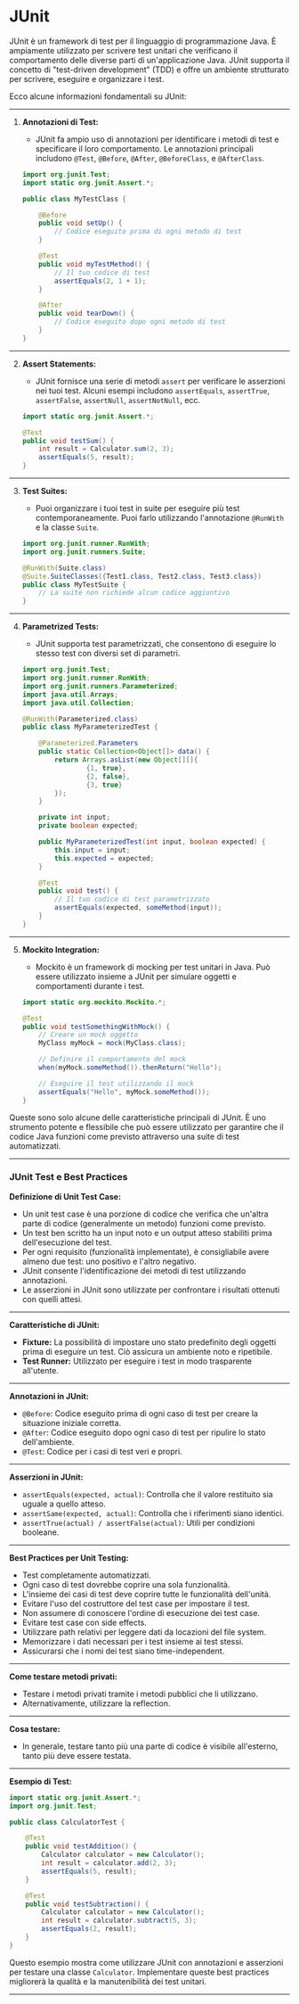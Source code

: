 # JUnit

JUnit è un framework di test per il linguaggio di programmazione Java. È ampiamente utilizzato per scrivere test unitari che verificano il comportamento delle diverse parti di un'applicazione Java. JUnit supporta il concetto di "test-driven development" (TDD) e offre un ambiente strutturato per scrivere, eseguire e organizzare i test.

Ecco alcune informazioni fondamentali su JUnit:

---

1. **Annotazioni di Test:**
   - JUnit fa ampio uso di annotazioni per identificare i metodi di test e specificare il loro comportamento. Le annotazioni principali includono `@Test`, `@Before`, `@After`, `@BeforeClass`, e `@AfterClass`.

   ```java
   import org.junit.Test;
   import static org.junit.Assert.*;

   public class MyTestClass {

       @Before
       public void setUp() {
           // Codice eseguito prima di ogni metodo di test
       }

       @Test
       public void myTestMethod() {
           // Il tuo codice di test
           assertEquals(2, 1 + 1);
       }

       @After
       public void tearDown() {
           // Codice eseguito dopo ogni metodo di test
       }
   }
   ```

---

2. **Assert Statements:**
   - JUnit fornisce una serie di metodi `assert` per verificare le asserzioni nei tuoi test. Alcuni esempi includono `assertEquals`, `assertTrue`, `assertFalse`, `assertNull`, `assertNotNull`, ecc.

   ```java
   import static org.junit.Assert.*;

   @Test
   public void testSum() {
       int result = Calculator.sum(2, 3);
       assertEquals(5, result);
   }
   ```

---

3. **Test Suites:**
   - Puoi organizzare i tuoi test in suite per eseguire più test contemporaneamente. Puoi farlo utilizzando l'annotazione `@RunWith` e la classe `Suite`.

   ```java
   import org.junit.runner.RunWith;
   import org.junit.runners.Suite;

   @RunWith(Suite.class)
   @Suite.SuiteClasses({Test1.class, Test2.class, Test3.class})
   public class MyTestSuite {
       // La suite non richiede alcun codice aggiuntivo
   }
   ```

---

4. **Parametrized Tests:**
   - JUnit supporta test parametrizzati, che consentono di eseguire lo stesso test con diversi set di parametri.

   ```java
   import org.junit.Test;
   import org.junit.runner.RunWith;
   import org.junit.runners.Parameterized;
   import java.util.Arrays;
   import java.util.Collection;

   @RunWith(Parameterized.class)
   public class MyParameterizedTest {

       @Parameterized.Parameters
       public static Collection<Object[]> data() {
           return Arrays.asList(new Object[][]{
                   {1, true},
                   {2, false},
                   {3, true}
           });
       }

       private int input;
       private boolean expected;

       public MyParameterizedTest(int input, boolean expected) {
           this.input = input;
           this.expected = expected;
       }

       @Test
       public void test() {
           // Il tuo codice di test parametrizzato
           assertEquals(expected, someMethod(input));
       }
   }
   ```

---

5. **Mockito Integration:**
   - Mockito è un framework di mocking per test unitari in Java. Può essere utilizzato insieme a JUnit per simulare oggetti e comportamenti durante i test.

   ```java
   import static org.mockito.Mockito.*;

   @Test
   public void testSomethingWithMock() {
       // Creare un mock oggetto
       MyClass myMock = mock(MyClass.class);

       // Definire il comportamento del mock
       when(myMock.someMethod()).thenReturn("Hello");

       // Eseguire il test utilizzando il mock
       assertEquals("Hello", myMock.someMethod());
   }
   ```

Queste sono solo alcune delle caratteristiche principali di JUnit. È uno strumento potente e flessibile che può essere utilizzato per garantire che il codice Java funzioni come previsto attraverso una suite di test automatizzati.

---

### **JUnit Test e Best Practices**

**Definizione di Unit Test Case:**

- Un unit test case è una porzione di codice che verifica che un'altra parte di codice (generalmente un metodo) funzioni come previsto.
- Un test ben scritto ha un input noto e un output atteso stabiliti prima dell'esecuzione del test.
- Per ogni requisito (funzionalità implementate), è consigliabile avere almeno due test: uno positivo e l'altro negativo.
- JUnit consente l'identificazione dei metodi di test utilizzando annotazioni.
- Le asserzioni in JUnit sono utilizzate per confrontare i risultati ottenuti con quelli attesi.

---

**Caratteristiche di JUnit:**

- **Fixture:** La possibilità di impostare uno stato predefinito degli oggetti prima di eseguire un test. Ciò assicura un ambiente noto e ripetibile.
- **Test Runner:** Utilizzato per eseguire i test in modo trasparente all'utente.

---

**Annotazioni in JUnit:**

- `@Before`: Codice eseguito prima di ogni caso di test per creare la situazione iniziale corretta.
- `@After`: Codice eseguito dopo ogni caso di test per ripulire lo stato dell'ambiente.
- `@Test`: Codice per i casi di test veri e propri.

---

**Asserzioni in JUnit:**

- `assertEquals(expected, actual)`: Controlla che il valore restituito sia uguale a quello atteso.
- `assertSame(expected, actual)`: Controlla che i riferimenti siano identici.
- `assertTrue(actual) / assertFalse(actual)`: Utili per condizioni booleane.

---

**Best Practices per Unit Testing:**

- Test completamente automatizzati.
- Ogni caso di test dovrebbe coprire una sola funzionalità.
- L'insieme dei casi di test deve coprire tutte le funzionalità dell'unità.
- Evitare l'uso del costruttore del test case per impostare il test.
- Non assumere di conoscere l'ordine di esecuzione dei test case.
- Evitare test case con side effects.
- Utilizzare path relativi per leggere dati da locazioni del file system.
- Memorizzare i dati necessari per i test insieme ai test stessi.
- Assicurarsi che i nomi dei test siano time-independent.

---

**Come testare metodi privati:**

- Testare i metodi privati tramite i metodi pubblici che li utilizzano.
- Alternativamente, utilizzare la reflection.

---

**Cosa testare:**

- In generale, testare tanto più una parte di codice è visibile all'esterno, tanto più deve essere testata.

---

**Esempio di Test:**

```java
import static org.junit.Assert.*;
import org.junit.Test;

public class CalculatorTest {

    @Test
    public void testAddition() {
        Calculator calculator = new Calculator();
        int result = calculator.add(2, 3);
        assertEquals(5, result);
    }

    @Test
    public void testSubtraction() {
        Calculator calculator = new Calculator();
        int result = calculator.subtract(5, 3);
        assertEquals(2, result);
    }
}
```

Questo esempio mostra come utilizzare JUnit con annotazioni e asserzioni per testare una classe `Calculator`. Implementare queste best practices migliorerà la qualità e la manutenibilità dei test unitari.

---
